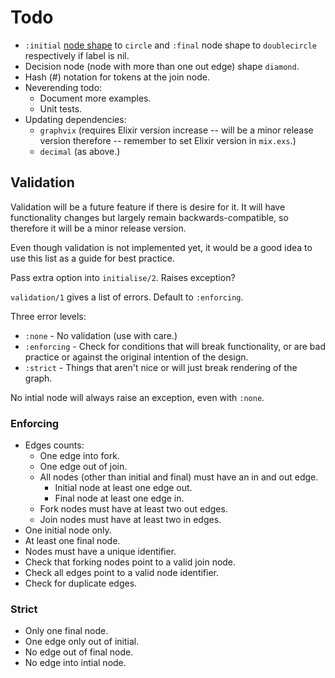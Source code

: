 # Todo

* `:initial` [node shape](https://graphviz.org/doc/info/shapes.html) to `circle` and `:final`
    node shape to `doublecircle` respectively if label is nil.
* Decision node (node with more than one out edge) shape `diamond`.
* Hash (#) notation for tokens at the join node.
* Neverending todo:
  * Document more examples.
  * Unit tests.
* Updating dependencies:
  * `graphvix` (requires Elixir version increase -- will be a minor release version therefore -- remember to set Elixir version in `mix.exs`.)
  * `decimal` (as above.)

## Validation

Validation will be a future feature if there is desire for it.
It will have functionality changes but largely remain backwards-compatible, so therefore it will be a minor release version.

Even though validation is not implemented yet, it would be a good idea to use this list as a guide for best practice.

Pass extra option into `initialise/2`. Raises exception?

`validation/1` gives a list of errors. Default to `:enforcing`.

Three error levels:

 * `:none` - No validation (use with care.)
 * `:enforcing` - Check for conditions that will break functionality, or are bad practice or against the original intention of the design.
 * `:strict` - Things that aren't nice or will just break rendering of the graph.

No intial node will always raise an exception, even with `:none`.

### Enforcing

 * Edges counts:
    * One edge into fork.
    * One edge out of join.
    * All nodes (other than initial and final) must have an in and out edge.
      *  Initial node at least one edge out.
      *  Final node at least one edge in.
    * Fork nodes must have at least two out edges.
    * Join nodes must have at least two in edges.
 * One initial node only.
 * At least one final node.
 * Nodes must have a unique identifier.
 * Check that forking nodes point to a valid join node.
 * Check all edges point to a valid node identifier.
 * Check for duplicate edges.

### Strict

 * Only one final node.
 * One edge only out of initial.
 * No edge out of final node.
 * No edge into intial node.
